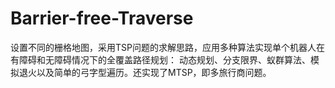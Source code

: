 # Barrier-free-Traverse
设置不同的栅格地图，采用TSP问题的求解思路，应用多种算法实现单个机器人在有障碍和无障碍情况下的全覆盖路径规划： 动态规划、分支限界、蚁群算法、模拟退火以及简单的弓字型遍历。还实现了MTSP，即多旅行商问题。
